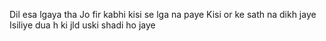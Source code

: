Dil esa lgaya tha
Jo fir kabhi kisi se lga na paye
Kisi or ke sath na dikh jaye
Isiliye dua h ki jld uski shadi ho jaye
